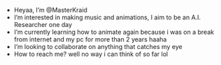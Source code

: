 - Heyaa, I’m @MasterKraid
- I’m interested in making music and animations, I aim to be an A.I. Researcher one day
- I’m currently learning how to animate again because i was on a break from internet and my pc for more than 2 years haaha
- I’m looking to collaborate on anything that catches my eye
- How to reach me? well no way i can think of so far lol

<!---
MasterKraid/MasterKraid is a ✨ special ✨ repository because its `README.md` (this file) appears on your GitHub profile.
You can click the Preview link to take a look at your changes.
--->
